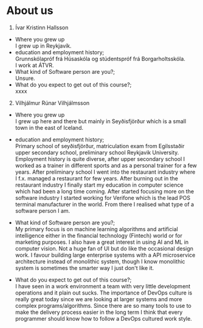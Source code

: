 # About us
1. Ívar Kristinn Hallsson  
  * Where you grew up    
  I grew up in Reykjavík.    
  * education and employment history;    
  Grunnskólapróf frá Húsaskóla og stúdentspróf frá Borgarholtsskóla.    
  I work at ÁTVR.    
  * What kind of Software person are you?;  
  Unsure.    
  * What do you expect to get out of this course?;    
  xxxx  
2. Vilhjálmur Rúnar Vilhjálmsson   
  * Where you grew up  
    I grew up here and there but mainly in Seyðisfjörður which is a small town in the east of Iceland.

  * education and employment history;  
    Primary school of seyðisfjörður, matriculation exam from Egilsstaðir upper secondary school, preliminary school Reykjavik University. Employment history is quite diverse, after upper secondary school I worked as a trainer in different sports and as a personal trainer for a few years. After preliminary school I went into the restaurant industry where I f.x. managed a restaurant for few years. After burning out in the restaurant industry I finally start my education in computer science which had been a long time coming. After started focusing more on the software industry I started working for Verifone which is the lead POS terminal manufacturer in the world. From there I realised what type of a software person I am.

  * What kind of Software person are you?;  
    My primary focus is on machine learning algorithms and artificial intelligence either in the financial technology (Fintech) world or for marketing purposes. I also have a great interest in using AI and ML in computer vision. Not a huge fan of UI but do like the occasional design work. I favour building large enterprise systems with a API microservice architecture instead of monolithic system, though I know monolithic system is sometimes the smarter way I just don't like it.

  * What do you expect to get out of this course?;  
    I have seen in a work environment a team with very little development operations and it plain out sucks. The importance of DevOps culture is really great today since we are looking at larger systems and more complex programs/algorithms. Since there are so many tools to use to make the delivery process easier in the long term I think that every programmer should know how to follow a DevOps cultured work style.
